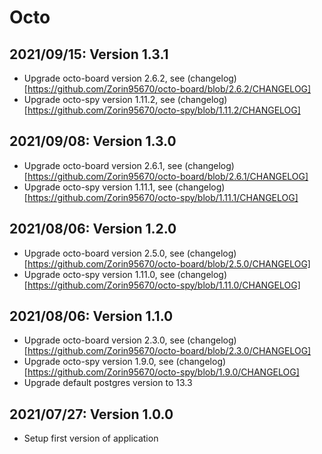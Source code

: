 # Octo

## 2021/09/15: Version 1.3.1

* Upgrade octo-board version 2.6.2, see (changelog)[https://github.com/Zorin95670/octo-board/blob/2.6.2/CHANGELOG]
* Upgrade octo-spy version 1.11.2, see (changelog)[https://github.com/Zorin95670/octo-spy/blob/1.11.2/CHANGELOG]

## 2021/09/08: Version 1.3.0

* Upgrade octo-board version 2.6.1, see (changelog)[https://github.com/Zorin95670/octo-board/blob/2.6.1/CHANGELOG]
* Upgrade octo-spy version 1.11.1, see (changelog)[https://github.com/Zorin95670/octo-spy/blob/1.11.1/CHANGELOG]

## 2021/08/06: Version 1.2.0

* Upgrade octo-board version 2.5.0, see (changelog)[https://github.com/Zorin95670/octo-board/blob/2.5.0/CHANGELOG]
* Upgrade octo-spy version 1.11.0, see (changelog)[https://github.com/Zorin95670/octo-spy/blob/1.11.0/CHANGELOG]

## 2021/08/06: Version 1.1.0

* Upgrade octo-board version 2.3.0, see (changelog)[https://github.com/Zorin95670/octo-board/blob/2.3.0/CHANGELOG]
* Upgrade octo-spy version 1.9.0, see (changelog)[https://github.com/Zorin95670/octo-spy/blob/1.9.0/CHANGELOG]
* Upgrade default postgres version to 13.3

## 2021/07/27: Version 1.0.0

* Setup first version of application
